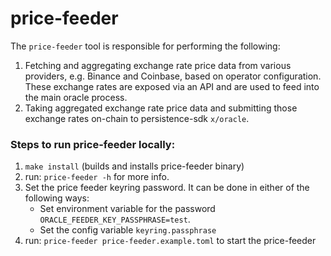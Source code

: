# price-feeder

The `price-feeder` tool is responsible for performing the following:

1. Fetching and aggregating exchange rate price data from various providers, e.g.
   Binance and Coinbase, based on operator configuration. These exchange rates
   are exposed via an API and are used to feed into the main oracle process.
2. Taking aggregated exchange rate price data and submitting those exchange rates
   on-chain to persistence-sdk `x/oracle`. 

### Steps to run price-feeder locally:
1. `make install` (builds and installs price-feeder binary)
2. run: `price-feeder -h` for more info.
3. Set the price feeder keyring password. It can be done in either of the following ways:
    * Set environment variable for the password `ORACLE_FEEDER_KEY_PASSPHRASE=test`.
    * Set the config variable `keyring.passphrase`
4. run: `price-feeder price-feeder.example.toml` to start the price-feeder
